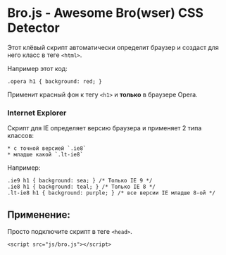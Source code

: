 # Bro.js - Awesome Bro(wser) CSS Detector
Этот клёвый скрипт автоматически определит браузер и создаст для него класс в теге `<html>`.

Например этот код: 

	.opera h1 { background: red; }

Применит красный фон к тегу `<h1>` и **только** в браузере Opera.

### Internet Explorer
Скрипт для IE определяет версию браузера и применяет 2 типа классов: 

	* с точной версией `.ie8`
	* младше какой `.lt-ie8`

Например:

	.ie9 h1 { background: sea; } /* Только IE 9 */
	.ie8 h1 { background: teal; } /* Только IE 8 */
	.lt-ie8 h1 { background: purple; } /* все версии IE младше 8-ой */

## Применение: 
Просто подключите скрипт в теге `<head>`. 

	<script src="js/bro.js"></script>